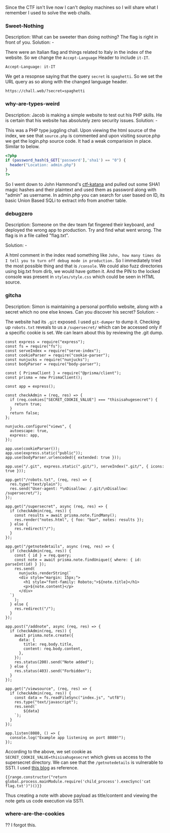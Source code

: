 Since the CTF isn't live now I can't deploy machines so I will share what I remember I used to solve the web challs.

### Sweet-Nothing
Description: What can be sweeter than doing nothing? The flag is right in front of you.
Solution: -

There were an Italian flag and things related to Italy in the index of the website.
So we change the `Accept-Language` Header to include `it-IT`.
```
Accept-Language: it-IT
```
We get a resopnse saying that the query `secret` is `spaghetti`. So we set the URL query as so along with the changed language header.
```
https://chall.web/?secret=spaghetti
```

### why-are-types-weird
Description: Jacob is making a simple website to test out his PHP skills. He is certain that his website has absolutely zero security issues.
Solution: - 

This was a PHP type juggling chall.
Upon viewing the html source of the index, we see that `source.php` is commented and upon visiting source.php we get the login.php source code.
It had a weak comparision in place.
Similar to below.
```php
<?php
if (password_hash($_GET['password'],'sha1') == "0") {
  header("Location: admin.php")
}
?>
```
So I went down to John Hammond's [ctf-katana](https://github.com/JohnHammond/ctf-katana#php) and pulled out some SHA1 magic hashes and their plaintext and used them as password along with "admin" as username.
In admin.php you can search for user based on ID, its basic Union Based SQLi to extract info from another table.

### debugzero
Description: Someone on the dev team fat fingered their keyboard, and deployed the wrong app to production. Try and find what went wrong. The flag is in a file called "flag.txt".

Solution: -

A html comment in the index read something like `John, how many times do I tell you to turn off debug mode in production.` So I immediately tried the most possible thing and that is `/console`. We could also fuzz directories using big.txt from dirb, we would have gotten it.
And the PIN to the locked console was present in `styles/style.css` which could be seen in HTML source.

### gitcha
Description: Simon is maintaining a personal portfolio website, along with a secret which no one else knows. Can you discover his secret?
Solution: -

The website had its `.git` exposed. I used `git-dumper` to dump it.
Checking up `robots.txt` reveals to us a `/supersecret/` which can be accessed only if a specific cookie is set. We can learn about this by reviewing the .git dump.
```node
const express = require("express");
const fs = require("fs");
const serveIndex = require("serve-index");
const cookieParser = require("cookie-parser");
const nunjucks = require("nunjucks");
const bodyParser = require("body-parser");

const { PrismaClient } = require("@prisma/client");
const prisma = new PrismaClient();

const app = express();

const checkAdmin = (req, res) => {
  if (req.cookies["SECRET_COOKIE_VALUE"] === "thisisahugesecret") {
    return true;
  }
  return false;
};

nunjucks.configure("views", {
  autoescape: true,
  express: app,
});

app.use(cookieParser());
app.use(express.static("public"));
app.use(bodyParser.urlencoded({ extended: true }));

app.use("/.git", express.static(".git/"), serveIndex(".git/", { icons: true }));

app.get("/robots.txt", (req, res) => {
  res.type("text/plain");
  res.send("User-agent: *\nDisallow: /.git/\nDisallow: /supersecret/");
});

app.get("/supersecret", async (req, res) => {
  if (checkAdmin(req, res)) {
    const results = await prisma.note.findMany();
    res.render("notes.html", { foo: "bar", notes: results });
  } else {
    res.redirect("/");
  }
});

app.get("/getnotedetails", async (req, res) => {
  if (checkAdmin(req, res)) {
    const { id } = req.query;
    const note = await prisma.note.findUnique({ where: { id: parseInt(id) } });
    res.send(
      nunjucks.renderString(`
      <div style="margin: 15px;">
        <h1 style="font-family: Roboto;">${note.title}</h1>
        <p>${note.content}</p>
      </div>
  `)
    );
  } else {
    res.redirect("/");
  }
});

app.post("/addnote", async (req, res) => {
  if (checkAdmin(req, res)) {
    await prisma.note.create({
      data: {
        title: req.body.title,
        content: req.body.content,
      },
    });
    res.status(200).send("Note added");
  } else {
    res.status(403).send("Forbidden");
  }
});

app.get("/viewsource", (req, res) => {
  if (checkAdmin(req, res)) {
    const data = fs.readFileSync("index.js", "utf8");
    res.type("text/javascript");
    res.send(`
        ${data}
    `);
  }
});

app.listen(8080, () => {
  console.log("Example app listening on port 8080!");
});
```
According to the above, we set cookie as `SECRET_COOKIE_VALUE=thisisahugesecret` which gives us access to the supersecret directory.
We can see that the `/getnotedetails` is vulnerable to SSTI. I used [this blog](http://disse.cting.org/2016/08/02/2016-08-02-sandbox-break-out-nunjucks-template-engine) as reference.
```
{{range.constructor("return global.process.mainModule.require('child_process').execSync('cat flag.txt')")()}}
```
Thus creating a note with above payload as title/content and viewing the note gets us code execution via SSTI.

### where-are-the-cookies
?? I forgot this.

